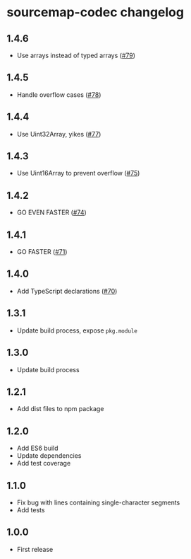 # sourcemap-codec changelog

## 1.4.6

* Use arrays instead of typed arrays ([#79](https://github.com/Rich-Harris/sourcemap-codec/pull/79))

## 1.4.5

* Handle overflow cases ([#78](https://github.com/Rich-Harris/sourcemap-codec/pull/78))

## 1.4.4

* Use Uint32Array, yikes ([#77](https://github.com/Rich-Harris/sourcemap-codec/pull/77))

## 1.4.3

* Use Uint16Array to prevent overflow ([#75](https://github.com/Rich-Harris/sourcemap-codec/pull/75))

## 1.4.2

* GO EVEN FASTER ([#74](https://github.com/Rich-Harris/sourcemap-codec/pull/74))

## 1.4.1

* GO FASTER ([#71](https://github.com/Rich-Harris/sourcemap-codec/pull/71))

## 1.4.0

* Add TypeScript declarations ([#70](https://github.com/Rich-Harris/sourcemap-codec/pull/70))

## 1.3.1

* Update build process, expose `pkg.module`

## 1.3.0

* Update build process

## 1.2.1

* Add dist files to npm package

## 1.2.0

* Add ES6 build
* Update dependencies
* Add test coverage

## 1.1.0

* Fix bug with lines containing single-character segments
* Add tests

## 1.0.0

* First release
